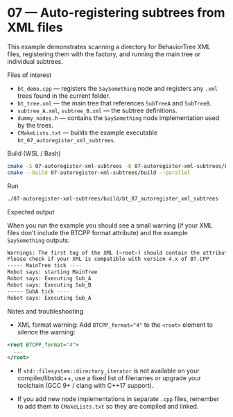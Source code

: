 # 07 — Auto-registering subtrees from XML files

This example demonstrates scanning a directory for BehaviorTree XML files, registering them with the factory, and running the main tree or individual subtrees.

Files of interest

- `bt_demo.cpp` — registers the `SaySomething` node and registers any `.xml` trees found in the current folder.
- `bt_tree.xml` — the main tree that references `SubTreeA` and `SubTreeB`.
- `subtree_A.xml`, `subtree_B.xml` — the subtree definitions.
- `dummy_nodes.h` — contains the `SaySomething` node implementation used by the trees.
- `CMakeLists.txt` — builds the example executable `bt_07_autoregister_xml_subtrees`.

Build (WSL / Bash)

```bash
cmake -S 07-autoregister-xml-subtrees -B 07-autoregister-xml-subtrees/build
cmake --build 07-autoregister-xml-subtrees/build --parallel
```

Run

```bash
./07-autoregister-xml-subtrees/build/bt_07_autoregister_xml_subtrees
```

Expected output

When you run the example you should see a small warning (if your XML files don't include the BTCPP format attribute) and the example `SaySomething` outputs:

```bash
Warnings: The first tag of the XML (<root>) should contain the attribute [BTCPP_format="4"]
Please check if your XML is compatible with version 4.x of BT.CPP
----- MainTree tick ----
Robot says: starting MainTree
Robot says: Executing Sub_A
Robot says: Executing Sub_B
----- SubA tick ----
Robot says: Executing Sub_A
```

Notes and troubleshooting

- XML format warning: Add `BTCPP_format="4"` to the `<root>` element to silence the warning:

```xml
<root BTCPP_format="4">
  ...
</root>
```

- If `std::filesystem::directory_iterator` is not available on your compiler/libstdc++, use a fixed list of filenames or upgrade your toolchain (GCC 9+ / clang with C++17 support).

- If you add new node implementations in separate `.cpp` files, remember to add them to `CMakeLists.txt` so they are compiled and linked.
